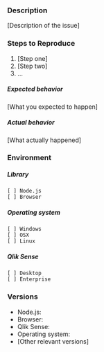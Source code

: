 ### Description

[Description of the issue]

### Steps to Reproduce

1. [Step one]
2. [Step two]
3. ...

##### Expected behavior

[What you expected to happen]

##### Actual behavior

[What actually happened]

### Environment

##### Library
```
[ ] Node.js
[ ] Browser
```
##### Operating system
```
[ ] Windows
[ ] OSX
[ ] Linux
```
##### Qlik Sense
```
[ ] Desktop
[ ] Enterprise
```
### Versions

* Node.js: 
* Browser: 
* Qlik Sense: 
* Operating system: 
* [Other relevant versions]